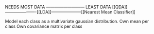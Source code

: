 NEEDS MOST DATA ————————— LEAST DATA 
[[QDA]]———————-[[LDA]]———————[[Nearest Mean Classifier]]

Model each class as a multivariate gaussian distribution.
	Own mean per class
	Own covariance matrix per class